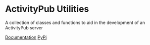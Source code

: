 # ActivityPub Utilities

A collection of classes and functions to aid in the development of an ActivityPub server

[Documentation](https://docs.barkshark.xyz/aputils)
[PyPi](https://pypi.org/project/activitypub-utils)
